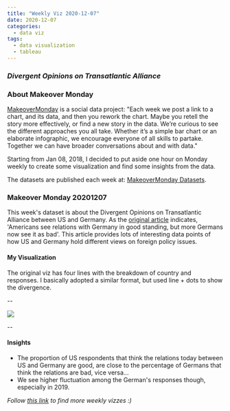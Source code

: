 ```yaml
---
title: "Weekly Viz 2020-12-07"
date: 2020-12-07
categories:
  - data viz
tags:
  - data visualization
  - tableau
---
```


### *Divergent Opinions on Transatlantic Alliance*


### About Makeover Monday

[MakeoverMonday](http://www.makeovermonday.co.uk/) is a social data project:
"Each week we post a link to a chart, and its data, and then you rework the chart.
Maybe you retell the story more effectively, or find a new story in the data.
We’re curious to see the different approaches you all take. Whether it’s a simple bar chart or an elaborate infographic, we encourage everyone of all skills to partake.
Together we can have broader conversations about and with data."

Starting from Jan 08, 2018, I decided to put aside one hour on Monday weekly to create some visualization and find some insights from the data.

The datasets are published each week at: [MakeoverMonday Datasets](http://www.makeovermonday.co.uk/data/).

### Makeover Monday 20201207

This week's dataset is about the Divergent Opinions on Transatlantic Alliance between US and Germany. As the [original article](https://www.pewresearch.org/global/2020/11/23/americans-and-germans-head-into-2021-with-divergent-opinions-on-transatlantic-alliance/) indicates, 'Americans see relations with Germany in good standing, but more Germans now see it as bad'. This article provides lots of interesting data points of how US and Germany hold different views on foreign policy issues.  

#### My Visualization

The original viz has four lines with the breakdown of country and responses. I basically adopted a similar format, but used line + dots to show the divergence.  

--  
<div class='tableauPlaceholder' id='viz1607406118729' style='position: relative'>
<noscript><a href='#'>
  <img alt=' ' src='https:&#47;&#47;public.tableau.com&#47;static&#47;images&#47;Ma&#47;MakeOverMonday20201207DivergentOpinionsonTransatlanticAlliance&#47;DivergentOpinionsonTransatlanticAlliance&#47;1_rss.png' style='border: none' />
</a></noscript>
<object class='tableauViz'  style='display:none;'>
  <param name='host_url' value='https%3A%2F%2Fpublic.tableau.com%2F' />
  <param name='embed_code_version' value='3' />
  <param name='site_root' value='' />
  <param name='name' value='MakeOverMonday20201207DivergentOpinionsonTransatlanticAlliance&#47;DivergentOpinionsonTransatlanticAlliance' />
  <param name='tabs' value='no' />
  <param name='toolbar' value='yes' />
  <param name='static_image' value='https:&#47;&#47;public.tableau.com&#47;static&#47;images&#47;Ma&#47;MakeOverMonday20201207DivergentOpinionsonTransatlanticAlliance&#47;DivergentOpinionsonTransatlanticAlliance&#47;1.png' />
  <param name='animate_transition' value='yes' />
  <param name='display_static_image' value='yes' />
  <param name='display_spinner' value='yes' />
  <param name='display_overlay' value='yes' />
  <param name='display_count' value='yes' />
  <param name='language' value='en' />
  <param name='filter' value='publish=yes' />
</object></div>             
<script type='text/javascript'>      
  var divElement = document.getElementById('viz1607406118729');     
  var vizElement = divElement.getElementsByTagName('object')[0];          
  if ( divElement.offsetWidth > 800 ) { vizElement.style.width='800px';vizElement.style.height='827px';} else if ( divElement.offsetWidth > 500 ) { vizElement.style.width='800px';vizElement.style.height='827px';} else { vizElement.style.width='100%';vizElement.style.height='727px';}       
  var scriptElement = document.createElement('script');                
  scriptElement.src = 'https://public.tableau.com/javascripts/api/viz_v1.js';     
  vizElement.parentNode.insertBefore(scriptElement, vizElement);          
</script>
  
--  

#### Insights
* The proportion of US respondents that think the relations today between US and Germany are good, are close to the percentage of Germans that think the relations are bad, vice versa...  
* We see higher fluctuation among the German's responses though, especially in 2019.  


*Follow [this link](https://yudong-94.github.io/personal-website/project/MakeOverMonday2020/) to find more weekly vizzes :)*